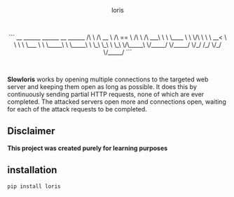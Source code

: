 <p align="center"> loris </p>

<br>

<p align="center">
```
 __         ______     ______     __     ______   
/\ \       /\  __ \   /\  == \   /\ \   /\  ___\  
\ \ \____  \ \ \/\ \  \ \  __<   \ \ \  \ \___  \ 
 \ \_____\  \ \_____\  \ \_\ \_\  \ \_\  \/\_____\ 
  \/_____/   \/_____/   \/_/ /_/   \/_/   \/_____/
```
</p>

<br>

**Slowloris** works by opening multiple connections to the targeted web server and keeping them open as long as possible. It does this by continuously sending partial HTTP requests, none of which are ever completed. 
The attacked servers open more and connections open, waiting for each of the attack requests to be completed.

## Disclaimer
**This project was created purely for learning purposes**

## installation

```pip install loris ```
